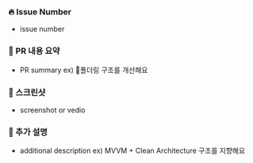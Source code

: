 ### 🔥 Issue Number
- issue number

### 📝 PR 내용 요약
- PR summary ex) 폴더링 구조를 개선해요

### 📸 스크린샷
- screenshot or vedio

### 🧐 추가 설명
- additional description ex) MVVM + Clean Architecture 구조를 지향해요
